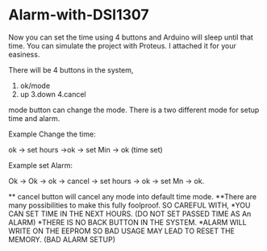 # Alarm-with-DSI1307

Now you can set the time using 4 buttons and Arduino will sleep until that time. You can simulate the project with Proteus. I attached it for your easiness.

There will be 4 buttons in the system,
1. ok/mode
2. up
3.down
4.cancel

mode button can change the mode. There is a two different mode for setup time and alarm.

Example Change the time:

ok -> set hours ->ok -> set Min -> ok (time set)

Example set Alarm:

Ok -> Ok -> ok -> cancel -> set hours -> ok -> set Mn -> ok.

** cancel button will cancel any mode into default time mode.
**There are many possibilities to make this fully foolproof. 
SO CAREFUL WITH,
*YOU CAN SET TIME IN THE NEXT HOURS. (DO NOT SET PASSED TIME AS An ALARM)
*THERE IS NO BACK BUTTON IN THE SYSTEM.
*ALARM WILL WRITE ON THE EEPROM SO BAD USAGE MAY LEAD TO RESET THE MEMORY. (BAD ALARM SETUP)

